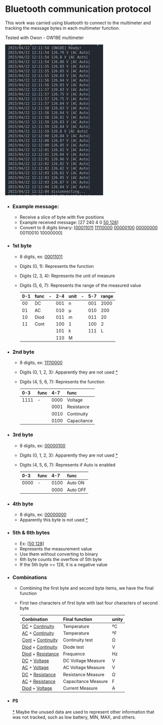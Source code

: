 # Bluetooth communication protocol 

This work was carried using bluetooth to connect to the multimeter and tracking the message bytes in each multimeter function.

Tested with Owon - OW18E multimeter

![](/screenshot/OW18E.png)

* ### Example message:

    * Receive a slice of byte with five positions
    * Example received message: [27 240 4 0 [50 128](#5th--6th-bytes)]
    * Convert to 8 digits binary: [[00011011](#1st-byte) [11110000](#2nd-byte) [00000100](#3rd-byte) [00000000](#4th-byte) 00110010 10000000]

* ### 1st byte

    * 8 digits, ex: [00011011](#example-message)
    * Digits (0, 1): Represents the function
    * Digits (2, 3, 4): Represents the unit of measure
    * Digits (5, 6, 7): Represents the range of the measured value

        | 0-1 | func | -   | 2-4 | unit | -   | 5-7 | range |
        | --- | ---  | --- | --- | ---  | --- | --- | ---   |
        | 00  | DC   |     | 001 | n    |     | 001 | 2000  |
        | 01  | AC   |     | 010 | µ    |     | 010 | 200   |
        | 10  | Diod |     | 011 | m    |     | 011 | 20    |
        | 11  | Cont |     | 100 | 1    |     | 100 | 2     |
        |     |      |     | 101 | k    |     | 111 | L     |
        |     |      |     | 110 | M    |     |     |       |

* ### 2nd byte

    * 8 digits, ex: [11110000](#example-message)
    * Digits (0, 1, 2, 3): Apparently they are not used [*](#ps)
    * Digits (4, 5, 6, 7): Represents the function

        | 0-3  | func | 4-7  | func        |
        | ---  | ---  | ---  | ---         |
        | 1111 | -    | 0000 | Voltage     |
        |      |      | 0001 | Resistance  |
        |      |      | 0010 | Continuity  |
        |      |      | 0100 | Capacitance |

* ### 3rd byte

    * 8 digits, ex: [00000100](#example-message)
    * Digits (0, 1, 2, 3): Apparently they are not used [*](#ps)
    * Digits (4, 5, 6, 7): Represents if Auto is enabled

        | 0-3  | func | 4-7  | func     |
        | ---  | ---  | ---  | ---      |
        | 0000 | -    | 0100 | Auto ON  |
        |      |      | 0000 | Auto OFF |

* ### 4th byte

    * 8 digits, ex: [00000000](#example-message)
    * Apparently this byte is not used [*](#ps)

* ### 5th & 6th bytes

    * Ex: [\[50 128\]](#example-message)
    * Represents the measurement value
    * Use them without converting to binary
    * 6th byte counts the overflow of 5th byte
    * If the 5th byte >= 128, it is a negative value

* ### Combinations

    * Combining the first byte and second byte items, we have the final function
    * First two characters of first byte with last four characters of second byte

        | Conbination                                 | Final function      | unity |
        | ---                                         | ---                 | ---   |
        | [DC](#1st-byte) + [Continuity](#2nd-byte)   | Temperature         | ºC    |
        | [AC](#1st-byte) + [Continuity](#2nd-byte)   | Temperature         | ºF    |
        | [Cont](#1st-byte) + [Continuity](#2nd-byte) | Continuity test     | Ω     |
        | [Diod](#1st-byte) + [Continuity](#2nd-byte) | Diode test          | V     |
        | [Diod](#1st-byte) + [Resistance](#2nd-byte) | Frequence           | Hz    |
        | [DC](#1st-byte) + [Voltage](#2nd-byte)      | DC Voltage Measure  | V     |
        | [AC](#1st-byte) + [Voltage](#2nd-byte)      | AC Voltage Measure  | V     |
        | [DC](#1st-byte) + [Resistance](#2nd-byte)   | Resistance Measure  | Ω     |
        | [AC](#1st-byte) + [Resistance](#2nd-byte)   | Capacitance Measure | F     |
        | [Diod](#1st-byte) + [Voltage](#2nd-byte)    | Current Measure     | A     |

* #### PS

    [\*](#ps) Maybe the unused data are used to represent other information that was not tracked, such as low battery, MIN, MAX, and others.